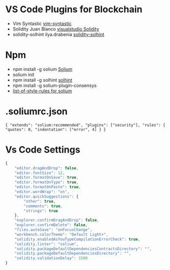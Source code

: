 # VS Code Plugins for Blockchain

- Vim Syntastic [vim-syntastic](https://github.com/vim-syntastic/syntastic)
- Solidity Juan Blanco [visualstudio Solidity](https://marketplace.visualstudio.com/items?itemName=JuanBlanco.solidity)
- solidity-solhint ilya.drabenia [solidity-solhint](https://marketplace.visualstudio.com/items?itemName=idrabenia.solidity-solhint)

# Npm

- npm install -g solium [Solium](https://github.com/duaraghav8/Solium)
- solium init
- npm install -g solhint [solhint](https://github.com/protofire/solhint)
- npm install -g solium-plugin-consensys []()
- [list-of-style-rules for solium](http://solium.readthedocs.io/en/latest/user-guide.html#list-of-style-rules)

# .soliumrc.json

`{ "extends": "solium:recommended", "plugins": ["security"], "rules": { "quotes": 0, "indentation": ["error", 4] } }`

# Vs Code Settings

```JavaScript
{
    "editor.dragAndDrop": false,
    "editor.fontSize": 12,
    "editor.formatOnSave": true,
    "editor.formatOnType": true,
    "editor.formatOnPaste": true,
    "editor.wordWrap": "on",
    "editor.quickSuggestions": {
        "other": true,
        "comments": true,
        "strings": true
    },
    "explorer.confirmDragAndDrop": false,
    "explorer.confirmDelete": false,
    "files.autoSave": "onFocusChange",
    "workbench.colorTheme": "Default Light+",
    "solidity.enabledAsYouTypeCompilationErrorCheck": true,
    "solidity.linter": "solium",
    "solidity.packageDefaultDependenciesContractsDirectory": "",
    "solidity.packageDefaultDependenciesDirectory": "",
    "solidity.validationDelay": 1500
}
```
